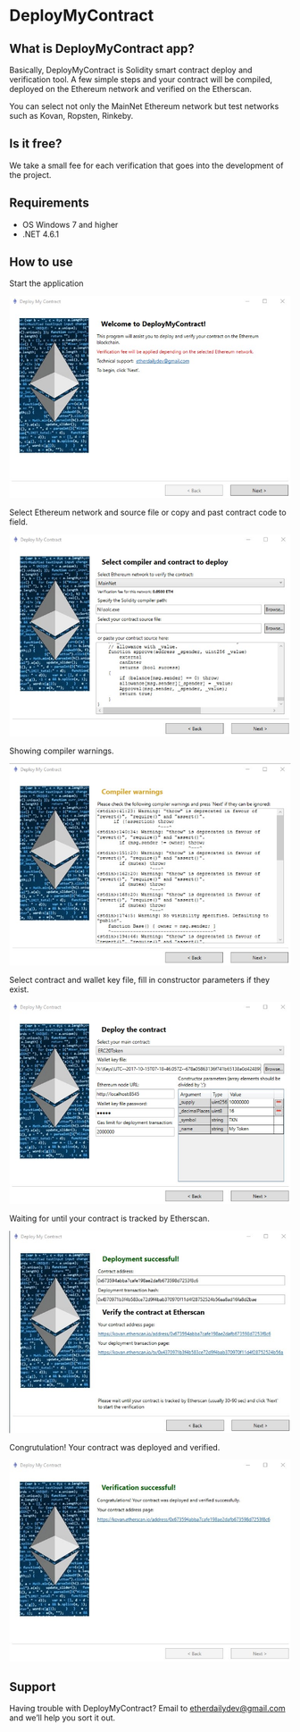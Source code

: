 # DeployMyContract

## What is DeployMyContract app?

Basically, DeployMyContract is Solidity smart contract deploy and verification tool. A few simple steps and your contract will be compiled, deployed on the Ethereum network and verified on the Etherscan.
 
You can select not only the MainNet Ethereum network but test networks such as Kovan, Ropsten, Rinkeby.

## Is it free?
We take a small fee for each verification that goes into the development of the project.

## Requirements

* OS Windows 7 and higher
* .NET 4.6.1

## How to use

Start the application

![1](/Images/1.jpg)

Select Ethereum network and source file or copy and past contract code to field.

![2](/Images/2.jpg)

Showing compiler warnings.

![6](/Images/6.jpg)

Select contract and wallet key file, fill in constructor parameters if they exist.

![3](/Images/3.jpg)

Waiting for until your contract is tracked by Etherscan. 

![4](/Images/4.jpg)

Congrutulation! Your contract was deployed and verified. 

![5](/Images/5.jpg)



## Support 

Having trouble with DeployMyContract? Email to [etherdailydev@gmail.com](mailto:etherdailydev@gmail.com) and we’ll help you sort it out.
